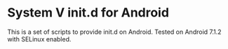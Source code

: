 # System V init.d for Android
This is a set of scripts to provide init.d on Android.
Tested on Android 7.1.2 with SELinux enabled.
